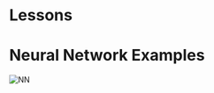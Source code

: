 # Lessons

# Neural Network Examples

![NN](https://user-images.githubusercontent.com/62809012/120915245-bd547e00-c670-11eb-9efe-7334c5a8f197.png)
